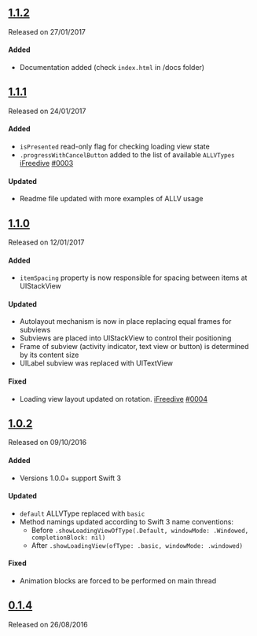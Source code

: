 ## [1.1.2](https://github.com/ALoginov/ALLoadingView/releases/tag/1.1.2)
Released on 27/01/2017

#### Added
- Documentation added (check `index.html` in /docs folder)

## [1.1.1](https://github.com/ALoginov/ALLoadingView/releases/tag/1.1.1)
Released on 24/01/2017

#### Added
- `isPresented` read-only flag for checking loading view state
- `.progressWithCancelButton` added to the list of available `ALLVTypes` [iFreedive](https://github.com/iFreedive) [#0003](https://github.com/ALoginov/ALLoadingView/issues/3)

#### Updated
- Readme file updated with more examples of ALLV usage

## [1.1.0](https://github.com/ALoginov/ALLoadingView/releases/tag/v1.1.0)
Released on 12/01/2017

#### Added
- `itemSpacing` property is now responsible for spacing between items at UIStackView

#### Updated
- Autolayout mechanism is now in place replacing equal frames for subviews
- Subviews are placed into UIStackView to control their positioning
- Frame of subview (activity indicator, text view or button) is determined by its content size
- UILabel subview was replaced with UITextView

#### Fixed
- Loading view layout updated on rotation. [iFreedive](https://github.com/iFreedive) [#0004](https://github.com/ALoginov/ALLoadingView/issues/4)

## [1.0.2](https://github.com/ALoginov/ALLoadingView/releases/tag/1.0.2)
Released on 09/10/2016

#### Added
- Versions 1.0.0+ support Swift 3

#### Updated
- `default` ALLVType replaced with `basic`
- Method namings updated according to Swift 3 name conventions:
    - Before `.showLoadingViewOfType(.Default, windowMode: .Windowed, completionBlock: nil)`
    - After `.showLoadingView(ofType: .basic, windowMode: .windowed)`

#### Fixed
- Animation blocks are forced to be performed on main thread

## [0.1.4](https://github.com/ALoginov/ALLoadingView/releases/tag/0.1.4)
Released on 26/08/2016